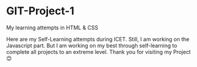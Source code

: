 # GIT-Project-1
My learning attempts in HTML &amp; CSS 

Here are my Self-Learning attempts during ICET. Still, I am working on the Javascript part. But I am working on my best through self-learning to complete all projects to an extreme level.
Thank you for visiting my Project 😊
